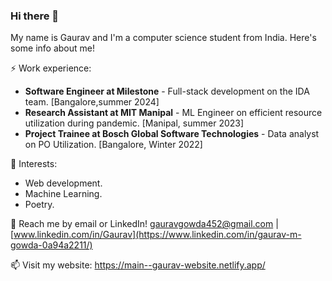 ### Hi there 👋
My name is Gaurav and I'm a computer science student from India. Here's some info about me!

⚡ Work experience:

- **Software Engineer at Milestone** - Full-stack development on the IDA team. [Bangalore,summer 2024]
- **Research Assistant at MIT Manipal** - ML Engineer on efficient resource utilization during pandemic. [Manipal, summer 2023]
- **Project Trainee at Bosch Global Software Technologies** - Data analyst on PO Utilization. [Bangalore, Winter 2022] 

🌱 Interests:

- Web development.
- Machine Learning.
- Poetry.
  
💬 Reach me by email or LinkedIn! [gauravgowda452@gmail.com](gauravgowda452@gmail.com) | [www.linkedin.com/in/Gaurav](https://www.linkedin.com/in/gaurav-m-gowda-0a94a2211/)

📫 Visit my website: https://main--gaurav-website.netlify.app/
